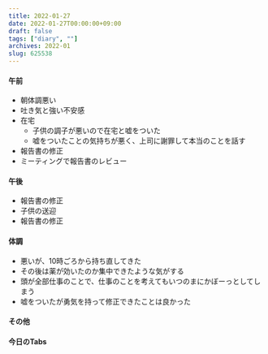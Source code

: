 ```yaml
---
title: 2022-01-27
date: 2022-01-27T00:00:00+09:00
draft: false
tags: ["diary", ""]
archives: 2022-01
slug: 625538
---
```

#### 午前
- 朝体調悪い
- 吐き気と強い不安感
- 在宅
  - 子供の調子が悪いので在宅と嘘をついた
  - 嘘をついたことの気持ちが悪く、上司に謝罪して本当のことを話す
- 報告書の修正
- ミーティングで報告書のレビュー
#### 午後
- 報告書の修正
- 子供の送迎
- 報告書の修正
#### 体調
- 悪いが、10時ごろから持ち直してきた
- その後は薬が効いたのか集中できたような気がする
- 頭が全部仕事のことで、仕事のことを考えてもいつのまにかぼーっとしてしまう
- 嘘をついたが勇気を持って修正できたことは良かった
#### その他
#### 今日のTabs
